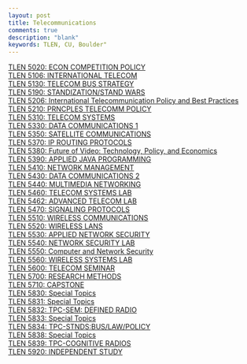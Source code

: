 ```yaml
---
layout: post
title: Telecommunications
comments: true
description: "blank"
keywords: TLEN, CU, Boulder"
---
```

<body>
	<div><a href="../pages/TLEN-5020">TLEN 5020: ECON COMPETITION POLICY</a></div>
	<div><a href="../pages/TLEN-5106">TLEN 5106: INTERNATIONAL TELECOM</a></div>
	<div><a href="../pages/TLEN-5130">TLEN 5130: TELECOM BUS STRATEGY</a></div>
	<div><a href="../pages/TLEN-5190">TLEN 5190: STANDIZATION/STAND WARS</a></div>
	<div><a href="../pages/TLEN-5206">TLEN 5206: International Telecommunication Policy and Best Practices</a></div>
	<div><a href="../pages/TLEN-5210">TLEN 5210: PRNCPLES TELECOMM POLICY</a></div>
	<div><a href="../pages/TLEN-5310">TLEN 5310: TELECOM SYSTEMS</a></div>
	<div><a href="../pages/TLEN-5330">TLEN 5330: DATA COMMUNICATIONS 1</a></div>
	<div><a href="../pages/TLEN-5350">TLEN 5350: SATELLITE COMMUNICATIONS</a></div>
	<div><a href="../pages/TLEN-5370">TLEN 5370: IP ROUTING PROTOCOLS</a></div>
	<div><a href="../pages/TLEN-5380">TLEN 5380: Future of Video: Technology, Policy, and Economics</a></div>
	<div><a href="../pages/TLEN-5390">TLEN 5390: APPLIED JAVA PROGRAMMING</a></div>
	<div><a href="../pages/TLEN-5410">TLEN 5410: NETWORK MANAGEMENT</a></div>
	<div><a href="../pages/TLEN-5430">TLEN 5430: DATA COMMUNICATIONS 2</a></div>
	<div><a href="../pages/TLEN-5440">TLEN 5440: MULTIMEDIA NETWORKING</a></div>
	<div><a href="../pages/TLEN-5460">TLEN 5460: TELECOM SYSTEMS LAB</a></div>
	<div><a href="../pages/TLEN-5462">TLEN 5462: ADVANCED TELECOM LAB</a></div>
	<div><a href="../pages/TLEN-5470">TLEN 5470: SIGNALING PROTOCOLS</a></div>
	<div><a href="../pages/TLEN-5510">TLEN 5510: WIRELESS COMMUNICATIONS</a></div>
	<div><a href="../pages/TLEN-5520">TLEN 5520: WIRELESS LANS</a></div>
	<div><a href="../pages/TLEN-5530">TLEN 5530: APPLIED NETWORK SECURITY</a></div>
	<div><a href="../pages/TLEN-5540">TLEN 5540: NETWORK SECURITY LAB</a></div>
	<div><a href="../pages/TLEN-5550">TLEN 5550: Computer and Network Security</a></div>
	<div><a href="../pages/TLEN-5560">TLEN 5560: WIRELESS SYSTEMS LAB</a></div>
	<div><a href="../pages/TLEN-5600">TLEN 5600: TELECOM SEMINAR</a></div>
	<div><a href="../pages/TLEN-5700">TLEN 5700: RESEARCH METHODS</a></div>
	<div><a href="../pages/TLEN-5710">TLEN 5710: CAPSTONE</a></div>
	<div><a href="../pages/TLEN-5830">TLEN 5830: Special Topics</a></div>
	<div><a href="../pages/TLEN-5831">TLEN 5831: Special Topics</a></div>
	<div><a href="../pages/TLEN-5832">TLEN 5832: TPC-SEM: DEFINED RADIO</a></div>
	<div><a href="../pages/TLEN-5833">TLEN 5833: Special Topics</a></div>
	<div><a href="../pages/TLEN-5834">TLEN 5834: TPC-STNDS:BUS/LAW/POLICY</a></div>
	<div><a href="../pages/TLEN-5838">TLEN 5838: Special Topics</a></div>
	<div><a href="../pages/TLEN-5839">TLEN 5839: TPC-COGNITIVE RADIOS</a></div>
	<div><a href="../pages/TLEN-5920">TLEN 5920: INDEPENDENT STUDY</a></div>
</body>